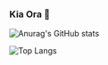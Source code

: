 ### Kia Ora 👋

![Anurag's GitHub stats](https://github-readme-stats.vercel.app/api?username=hsa6283&show_icons=true&theme=ambient_gradient)

![Top Langs](https://github-readme-stats.vercel.app/api/top-langs/?username=hsa6283&hide_progress=true&hide=jupyter%20notebook)


<!--
**hsa6283/hsa6283** is a ✨ _special_ ✨ repository because its `README.md` (this file) appears on your GitHub profile.

Here are some ideas to get you started:

- 🔭 I’m currently working on ...
- 🌱 I’m currently learning ...
- 👯 I’m looking to collaborate on ...
- 🤔 I’m looking for help with ...
- 💬 Ask me about ...
- 📫 How to reach me: ...
- 😄 Pronouns: ...
- ⚡ Fun fact: ...
-->
